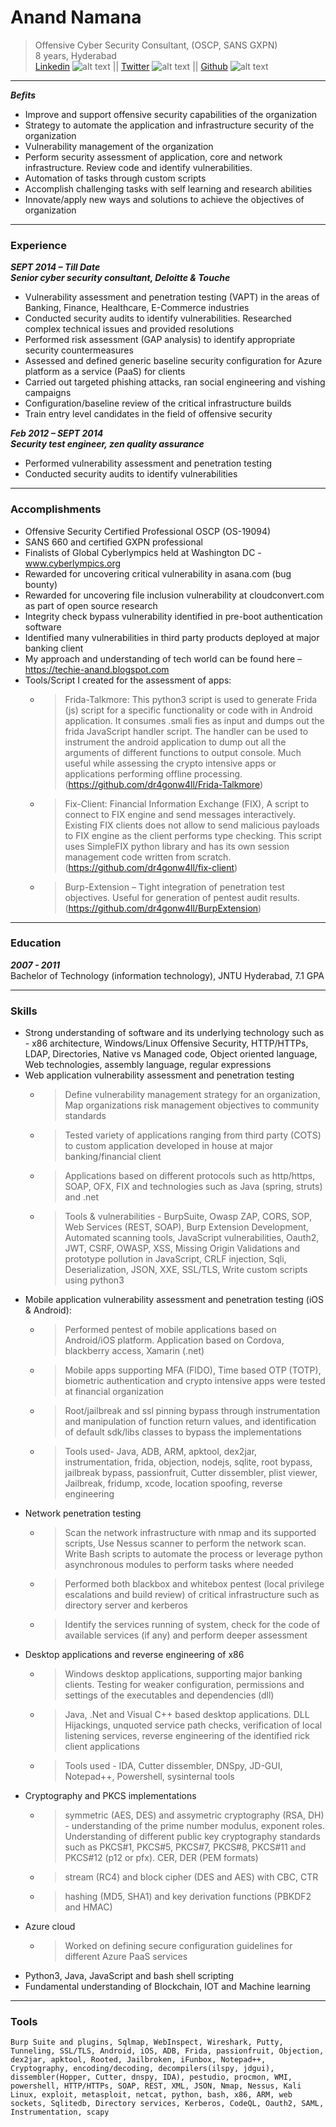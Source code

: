 Anand Namana
============
> Offensive Cyber Security Consultant, (OSCP, SANS GXPN)  
> 8 years, Hyderabad     
[Linkedin](https://www.linkedin.com/in/anandnamana/) ![alt text](https://www.linkedin.com/favicon.ico "Linkedin") || [Twitter](https://twitter.com/anandnamana) ![alt text](https://www.twitter.com/favicon.ico "Twitter") || [Github](https://github.com/dr4gonw4ll) ![alt text](https://www.github.com/favicon.ico "Github") 

---------------------
***Befits***
* Improve and support offensive security capabilities of the organization
* Strategy to automate the application and infrastructure security of the organization
* Vulnerability management of the organization
* Perform security assessment of application, core and network infrastructure. Review code and identify vulnerabilities.
* Automation of tasks through custom scripts
* Accomplish challenging tasks with self learning and research abilities
* Innovate/apply new ways and solutions to achieve the objectives of organization

----------------------

### Experience
***SEPT 2014 – Till Date***   
***Senior cyber security consultant, Deloitte & Touche***   
* Vulnerability assessment and penetration testing (VAPT) in the areas of Banking, Finance, Healthcare, E-Commerce industries   
* Conducted security audits to identify vulnerabilities. Researched complex technical issues and provided resolutions   
* Performed risk assessment (GAP analysis) to identify appropriate security countermeasures
* Assessed and defined generic baseline security configuration for Azure platform as a service (PaaS) for clients
* Carried out targeted phishing attacks, ran social engineering and vishing campaigns
* Configuration/baseline review of the critical infrastructure builds
* Train entry level candidates in the field of offensive security

***Feb 2012 – SEPT 2014***   
***Security test engineer, zen quality assurance***
* Performed vulnerability assessment and penetration testing
* Conducted security audits to identify vulnerabilities

------------------------
### Accomplishments
* Offensive Security Certified Professional OSCP (OS-19094)
* SANS 660 and certified GXPN professional
* Finalists of Global Cyberlympics held at Washington DC - www.cyberlympics.org 
* Rewarded for uncovering critical vulnerability in asana.com (bug bounty)
* Rewarded for uncovering file inclusion vulnerability at cloudconvert.com as part of open source research
* Integrity check bypass vulnerability identified in pre-boot authentication software
* Identified many vulnerabilities in third party products deployed at major banking client
* My approach and understanding of tech world can be found here – https://techie-anand.blogspot.com  
* Tools/Script I created for the assessment of apps:
  * > Frida-Talkmore:  This python3 script is used to generate Frida (js) script for a specific functionality or code with in Android application. It consumes .smali fies as input and dumps out the frida JavaScript handler script. The handler can be used to instrument the android application to dump out all the arguments of different functions to output console. Much useful while assessing the crypto intensive apps or applications performing offline processing. (https://github.com/dr4gonw4ll/Frida-Talkmore)
  * > Fix-Client: Financial Information Exchange (FIX), A script to connect to FIX engine and send messages interactively. Existing FIX clients does not allow to send malicious payloads to FIX engine as the client performs type checking. This script uses SimpleFIX python library and has its own session management code written from scratch. (https://github.com/dr4gonw4ll/fix-client) 
  * > Burp-Extension – Tight integration of penetration test objectives. Useful for generation of pentest audit results. (https://github.com/dr4gonw4ll/BurpExtension)

----------------------------------------
### Education   
***2007 - 2011***   
Bachelor of Technology (information technology), JNTU Hyderabad, 7.1 GPA 

---------------------------------------------
### Skills
* Strong understanding of software and its underlying technology such as - x86 architecture, Windows/Linux Offensive Security, HTTP/HTTPs, LDAP, Directories, Native vs Managed code, Object oriented language, Web technologies, assembly language, regular expressions
* Web application vulnerability assessment and penetration testing
  * > Define vulnerability management strategy for an organization, Map organizations risk management objectives to community standards  
  * > Tested variety of applications ranging from third party (COTS) to custom application developed in house at major banking/financial client
  * > Applications based on different protocols such as http/https, SOAP, OFX, FIX and technologies such as Java (spring, struts) and .net
  * > Tools & vulnerabilities - BurpSuite, Owasp ZAP, CORS, SOP, Web Services (REST, SOAP), Burp Extension Development, Automated scanning tools, JavaScript vulnerabilities,
 Oauth2, JWT, CSRF, OWASP, XSS, Missing Origin Validations and prototype pollution in JavaScript, CRLF injection, Sqli, Deserialization, JSON, XXE, SSL/TLS, Write custom scripts
 using python3
* Mobile application vulnerability assessment and penetration testing (iOS & Android):
  * > Performed pentest of mobile applications based on Android/iOS platform. Application based on Cordova, blackberry access, Xamarin (.net)
  * > Mobile apps supporting MFA (FIDO), Time based OTP (TOTP), biometric authentication and crypto intensive apps were tested at financial organization
  * > Root/jailbreak and ssl pinning bypass through instrumentation and manipulation of function return values, and identification of default sdk/libs classes to bypass the implementations 
  * > Tools used- Java, ADB, ARM, apktool, dex2jar, instrumentation, frida, objection, nodejs, sqlite, root bypass, jailbreak bypass, passionfruit,  Cutter dissembler, plist viewer, Jailbreak, fridump, xcode, location spoofing, reverse engineering  
* Network penetration testing
  * > Scan the network infrastructure with nmap and its supported scripts, Use Nessus scanner to perform the network scan. Write Bash scripts to automate the process or leverage python asynchronous modules to perform tasks where needed
  * > Performed both blackbox and whitebox pentest (local privilege escalations and build review) of critical infrastructure such as directory server and kerberos
  * > Identify the services running of system, check for the code of available services (if any) and perform deeper assessment
* Desktop applications and reverse engineering of x86
  * > Windows desktop applications, supporting major banking clients. Testing for weaker configuration, permissions and settings of the executables and dependencies (dll)
  * > Java, .Net and Visual C++ based desktop applications. DLL Hijackings, unquoted service path checks, verification of local listening services, reverse engineering of the identified rick client applications
  * > Tools used - IDA, Cutter dissembler, DNSpy, JD-GUI, Notepad++, Powershell, sysinternal tools
* Cryptography and PKCS implementations
  * > symmetric (AES, DES) and assymetric cryptography (RSA, DH) - understanding of the prime number modulus, exponent roles. Understanding of different public key cryptography standards such as PKCS#1, PKCS#5, PKCS#7, PKCS#8, PKCS#11 and PKCS#12 (p12 or pfx). CER, DER (PEM formats)  
  * > stream (RC4) and block cipher (DES and AES) with  CBC, CTR
  * > hashing (MD5, SHA1) and key derivation functions (PBKDF2 and HMAC) 
* Azure cloud
  * >  Worked on defining secure configuration guidelines for different Azure PaaS services  
* Python3, Java, JavaScript and bash shell scripting
* Fundamental understanding of Blockchain, IOT and Machine learning

---------------------------------------------------------

### Tools 

```Burp Suite and plugins, Sqlmap, WebInspect, Wireshark, Putty, Tunneling, SSL/TLS, Android, iOS, ADB, Frida, passionfruit, Objection, dex2jar, apktool, Rooted, Jailbroken, iFunbox, Notepad++, Cryptography, encoding/decoding, decompilers(ilspy, jdgui), dissembler(Hopper, Cutter, dnspy, IDA), pestudio, procmon, WMI, powershell, HTTP/HTTPs, SOAP, REST, XML, JSON, Nmap, Nessus, Kali Linux, exploit, metasploit, netcat, python, bash, x86, ARM, web sockets, Sqlitedb, Directory services, Kerberos, CodeQL, Oauth2, SAML, Instrumentation, scapy ```



